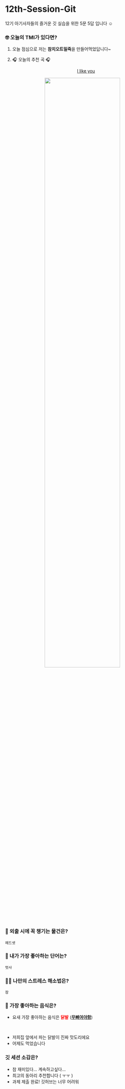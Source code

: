 # 12th-Session-Git
12기 아기사자들의 즐거운 깃 실습을 위한 5문 5답 입니다 ☺️

### 🤓 오늘의 TMI가 있다면?
1. 오늘 점심으로 저는 **참치오트밀죽**을 만들어먹었답니다~ 

2. 🎧 오늘의 추천 곡 🎧 
<br> <p align="center">[I like you](https://youtu.be/4lkaL5z-dLk?si=ul7NiyFbd8Sy1Ldd)</p>
<p align="center">
<img src="https://www.rollingstone.com/wp-content/uploads/2022/07/post-malone-doja-cat-i-like-you-1800.jpg" width = 70%></img></p>

### 🎒 외출 시에 꼭 챙기는 물건은?

`헤드셋`

### 🤙 내가 가장 좋아하는 단어는?

`멋사`

### 🧘‍♀️ 나만의 스트레스 해소법은?

`잠`

### 🍧 가장 좋아하는 음식은?

- 요새 가장 좋아하는 음식은 <span style="color: red">**닭발**</span> (<u>**무뼈여야함**</u>)
<br>

- 저희집 앞에서 파는 닭발이 진짜 맛도리에요
- 어제도 먹었습니다

### 깃 세션 소감은?

- 참 재미있다... 계속하고싶다... 
- 최고의 동아리 추천합니다 ( ㅜㅜ )
- 과제 제출 완료! 깃허브는 너무 어려워
